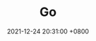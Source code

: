 ---
layout: post
title:  Go
date:   2021-12-24 20:31:00 +0800
categories: go doc
has_children: true
nav_order: 1
---
